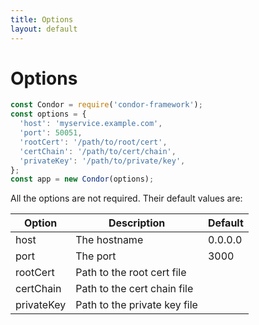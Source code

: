 ```yaml
---
title: Options
layout: default
---
```


# Options

```js
const Condor = require('condor-framework');
const options = {
  'host': 'myservice.example.com',
  'port': 50051,
  'rootCert': '/path/to/root/cert',
  'certChain': '/path/to/cert/chain',
  'privateKey': '/path/to/private/key',
};
const app = new Condor(options);
```

All the options are not required. Their default values are:

| Option     | Description                  | Default |
|------------|------------------------------|---------|
| host       | The hostname                 | 0.0.0.0 |
| port       | The port                     | 3000    |
| rootCert   | Path to the root cert file   |         |
| certChain  | Path to the cert chain file  |         |
| privateKey | Path to the private key file |         |

